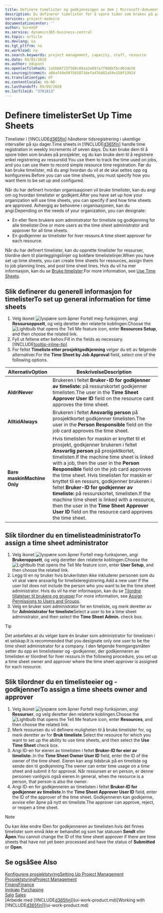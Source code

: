 ```yaml
---
title: Definere timelister og godkjenningen av dem | Microsoft-dokumentasjon
description: Du definerer timelister for å spore tiden som brukes på prosjekter, og bruk av ressurser. Dette er til hjelp ved prosjektstyring, bemanning og kapasitet.
services: project-madeira
documentationcenter: ''
author: SorenGP
ms.service: dynamics365-business-central
ms.topic: article
ms.devlang: na
ms.tgt_pltfrm: na
ms.workload: na
ms.search.keywords: project management, capacity, staff, resource
ms.date: 04/01/2020
ms.author: edupont
ms.openlocfilehash: 1a5bb6f15f568c09aa2e897a7f986bfbcd63de56
ms.sourcegitcommit: a80afd4e5075018716efad76d82a54e158f1392d
ms.translationtype: HT
ms.contentlocale: nb-NO
ms.lasthandoff: 09/09/2020
ms.locfileid: "3781813"
---
```

# <a name="set-up-time-sheets"></a><span data-ttu-id="42020-103">Definere timelister</span><span class="sxs-lookup"><span data-stu-id="42020-103">Set Up Time Sheets</span></span>
<span data-ttu-id="42020-104">Timelister i [!INCLUDE[d365fin](includes/d365fin_md.md)] håndterer tidsregistrering i ukentlige intervaller på sju dager.</span><span class="sxs-lookup"><span data-stu-id="42020-104">Time sheets in [!INCLUDE[d365fin](includes/d365fin_md.md)] handle time registration in weekly increments of seven days.</span></span> <span data-ttu-id="42020-105">Du kan bruke dem til å spore tiden som brukes på prosjekter, og du kan bruke dem til å registrere enkel registrering av ressurstid.</span><span class="sxs-lookup"><span data-stu-id="42020-105">You use them to track the time used on jobs, and you can use them to record simple resource time registration.</span></span> <span data-ttu-id="42020-106">Før du kan bruke timelister, må du angi hvordan du vil at de skal settes opp og konfigureres.</span><span class="sxs-lookup"><span data-stu-id="42020-106">Before you can use time sheets, you must specify how you want them to be set up and configured.</span></span>

<span data-ttu-id="42020-107">Når du har definert hvordan organisasjonen vil bruke timelister, kan du angi om og hvordan timelister er godkjent.</span><span class="sxs-lookup"><span data-stu-id="42020-107">After you have set up how your organization will use time sheets, you can specify if and how time sheets are approved.</span></span> <span data-ttu-id="42020-108">Avhengig av behovene i organisasjonen, kan du angi:</span><span class="sxs-lookup"><span data-stu-id="42020-108">Depending on the needs of your organization, you can designate:</span></span>

* <span data-ttu-id="42020-109">En eller flere brukere som administrator for timeliste og godkjenning for alle timelister.</span><span class="sxs-lookup"><span data-stu-id="42020-109">One or more users as the time sheet administrator and approver for all time sheets.</span></span>
* <span data-ttu-id="42020-110">En godkjenner av timelister for hver ressurs.</span><span class="sxs-lookup"><span data-stu-id="42020-110">A time sheet approver for each resource.</span></span>

<span data-ttu-id="42020-111">Når du har definert timelister, kan du opprette timelister for ressurser, tilordne dem til planleggingslinjer og bokføre timelistelinjer.</span><span class="sxs-lookup"><span data-stu-id="42020-111">When you have set up time sheets, you can create time sheets for resources, assign them to job planning lines, and post time sheet lines.</span></span> <span data-ttu-id="42020-112">Hvis du vil ha mer informasjon, kan du se [Bruke timelister](projects-how-use-time-sheets.md).</span><span class="sxs-lookup"><span data-stu-id="42020-112">For more information, see [Use Time Sheets](projects-how-use-time-sheets.md).</span></span>

## <a name="to-set-up-general-information-for-time-sheets"></a><span data-ttu-id="42020-113">Slik definerer du generell informasjon for timelister</span><span class="sxs-lookup"><span data-stu-id="42020-113">To set up general information for time sheets</span></span>
1. <span data-ttu-id="42020-114">Velg ikonet ![lyspære som åpner Fortell meg-funksjonen](media/ui-search/search_small.png "Fortell hva du vil gjøre"), angi **Ressursoppsett**, og velg deretter den relaterte koblingen.</span><span class="sxs-lookup"><span data-stu-id="42020-114">Choose the ![Lightbulb that opens the Tell Me feature](media/ui-search/search_small.png "Tell me what you want to do") icon, enter **Resources Setup**, and then choose the related link.</span></span>  
2. <span data-ttu-id="42020-115">Fyll ut feltene etter behov.</span><span class="sxs-lookup"><span data-stu-id="42020-115">Fill in the fields as necessary.</span></span> [!INCLUDE[tooltip-inline-tip](includes/tooltip-inline-tip_md.md)]
3. <span data-ttu-id="42020-116">For feltet **Timeliste etter prosjektgodkjenning** velger du ett av følgende alternativer.</span><span class="sxs-lookup"><span data-stu-id="42020-116">For the **Time Sheet by Job Approval** field, select one of the following options.</span></span>

| <span data-ttu-id="42020-117">Alternativ</span><span class="sxs-lookup"><span data-stu-id="42020-117">Option</span></span> | <span data-ttu-id="42020-118">Beskrivelse</span><span class="sxs-lookup"><span data-stu-id="42020-118">Description</span></span> |
| --- | --- |
| <span data-ttu-id="42020-119">**Aldri**</span><span class="sxs-lookup"><span data-stu-id="42020-119">**Never**</span></span> |<span data-ttu-id="42020-120">Brukeren i feltet **Bruker-ID for godkjenner av timeliste:** på ressurskortet godkjenner timelisten.</span><span class="sxs-lookup"><span data-stu-id="42020-120">The user in the **Time Sheet Approver User ID** field on the resource card approves the time sheet.</span></span> |
| <span data-ttu-id="42020-121">**Alltid**</span><span class="sxs-lookup"><span data-stu-id="42020-121">**Always**</span></span> |<span data-ttu-id="42020-122">Brukeren i feltet **Ansvarlig person** på prosjektkortet godkjenner timelisten.</span><span class="sxs-lookup"><span data-stu-id="42020-122">The user in the **Person Responsible** field on the job card approves the time sheet.</span></span> |
| <span data-ttu-id="42020-123">**Bare maskin**</span><span class="sxs-lookup"><span data-stu-id="42020-123">**Machine Only**</span></span> |<span data-ttu-id="42020-124">Hvis timelisten for maskin er knyttet til et prosjekt, godkjenner brukeren i feltet **Ansvarlig person** på prosjektkortet, timelisten.</span><span class="sxs-lookup"><span data-stu-id="42020-124">If the machine time sheet is linked with a job, then the user in the **Person Responsible** field on the job card approves the time sheet.</span></span> <span data-ttu-id="42020-125">Hvis timelisten for maskin er knyttet til en ressurs, godkjenner brukeren i feltet **Bruker-ID for godkjenner av timeliste:** på ressurskortet, timelisten.</span><span class="sxs-lookup"><span data-stu-id="42020-125">If the machine time sheet is linked with a resource, then the user in the **Time Sheet Approver User ID** field on the resource card approves the time sheet.</span></span> |

## <a name="to-assign-a-time-sheet-administrator"></a><span data-ttu-id="42020-126">Slik tilordner du en timelisteadministrator</span><span class="sxs-lookup"><span data-stu-id="42020-126">To assign a time sheet administrator</span></span>
1. <span data-ttu-id="42020-127">Velg ikonet ![lyspære som åpner Fortell meg-funksjonen](media/ui-search/search_small.png "Fortell hva du vil gjøre"), angi **Brukeroppsett**, og velg deretter den relaterte koblingen.</span><span class="sxs-lookup"><span data-stu-id="42020-127">Choose the ![Lightbulb that opens the Tell Me feature](media/ui-search/search_small.png "Tell me what you want to do") icon, enter **User Setup**, and then choose the related link.</span></span>  
2. <span data-ttu-id="42020-128">Legg til en ny bruker hvis brukerlisten ikke inkluderer personen som du vil skal være ansvarlig for timelisteregistrering.</span><span class="sxs-lookup"><span data-stu-id="42020-128">Add a new user if the user list does not include the person who you want to be the time sheet administrator.</span></span> <span data-ttu-id="42020-129">Hvis du vil ha mer informasjon, kan du se [Tilordne tillatelser til brukere og grupper](ui-define-granular-permissions.md).</span><span class="sxs-lookup"><span data-stu-id="42020-129">For more information, see [Assign Permissions to Users and Groups](ui-define-granular-permissions.md).</span></span>
3. <span data-ttu-id="42020-130">Velg en bruker som administrator for en timeliste, og merk deretter av for **Administrator for timeliste**</span><span class="sxs-lookup"><span data-stu-id="42020-130">Select a user to be a time sheet administrator, and then select the **Time Sheet Admin.** check box.</span></span>  

> [!TIP]  
>   <span data-ttu-id="42020-131">Det anbefales at du velger bare én bruker som administrator for timelisten i et selskap.</span><span class="sxs-lookup"><span data-stu-id="42020-131">It is recommended that you designate only one user to be the time sheet administrator for a company.</span></span> <span data-ttu-id="42020-132">I den følgende fremgangsmåten setter du opp en timelisteeier og -godkjenner, der godkjenneren av timelisten er tilordnet for hver ressurs.</span><span class="sxs-lookup"><span data-stu-id="42020-132">In the following procedure, you set up a time sheet owner and approver where the time sheet approver is assigned for each resource.</span></span>  

## <a name="to-assign-a-time-sheets-owner-and-approver"></a><span data-ttu-id="42020-133">Slik tilordner du en timelisteeier og -godkjenner</span><span class="sxs-lookup"><span data-stu-id="42020-133">To assign a time sheets owner and approver</span></span>
1. <span data-ttu-id="42020-134">Velg ikonet ![lyspære som åpner Fortell meg-funksjonen](media/ui-search/search_small.png "Fortell hva du vil gjøre"), angi **Ressurser**, og velg deretter den relaterte koblingen.</span><span class="sxs-lookup"><span data-stu-id="42020-134">Choose the ![Lightbulb that opens the Tell Me feature](media/ui-search/search_small.png "Tell me what you want to do") icon, enter **Resources**, and then choose the related link.</span></span>
2. <span data-ttu-id="42020-135">Merk ressursen du vil definere muligheten til å bruke timelister for, og merk deretter av for **Bruk timeliste**.</span><span class="sxs-lookup"><span data-stu-id="42020-135">Select the resource for which you want to set up the ability to use time sheets, and then select the **Use Time Sheet** check box.</span></span>  
3. <span data-ttu-id="42020-136">Angi ID-en for eieren av timelisten i feltet **Bruker-ID for eier av timeliste:**.</span><span class="sxs-lookup"><span data-stu-id="42020-136">In the **Time Sheet Owner User ID** field, enter the ID of the owner of the time sheet.</span></span> <span data-ttu-id="42020-137">Eieren kan angi tidsbruk på en timeliste og sende den til godkjenning.</span><span class="sxs-lookup"><span data-stu-id="42020-137">The owner can enter time usage on a time sheet and submit it for approval.</span></span> <span data-ttu-id="42020-138">Når ressursen er en person, er denne personen vanligvis også eieren.</span><span class="sxs-lookup"><span data-stu-id="42020-138">In general, when the resource is a person, that person is also the owner.</span></span>  
4. <span data-ttu-id="42020-139">Angi ID-en for godkjenneren av timelisten i feltet **Bruker-ID for godkjenner av timeliste**.</span><span class="sxs-lookup"><span data-stu-id="42020-139">In the **Time Sheet Approver User ID** field, enter the ID of the approver of the time sheet.</span></span> <span data-ttu-id="42020-140">Godkjenneren kan godkjenne, avvise eller åpne på nytt en timeliste.</span><span class="sxs-lookup"><span data-stu-id="42020-140">The approver can approve, reject, or reopen a time sheet.</span></span>  

> [!NOTE]  
>   <span data-ttu-id="42020-141">Du kan ikke endre IDen for godkjenneren av timelisten hvis det finnes timelister som ennå ikke er behandlet og som har statusen **Sendt** eller **Åpen**.</span><span class="sxs-lookup"><span data-stu-id="42020-141">You cannot change the ID of the time sheet approver if there are time sheets that have not yet been processed and have the status of **Submitted** or **Open**.</span></span>

## <a name="see-also"></a><span data-ttu-id="42020-142">Se også</span><span class="sxs-lookup"><span data-stu-id="42020-142">See Also</span></span>
[<span data-ttu-id="42020-143">Konfigurere prosjektstyring</span><span class="sxs-lookup"><span data-stu-id="42020-143">Setting Up Project Management</span></span>](projects-setup-projects.md)  
[<span data-ttu-id="42020-144">Prosjektstyring</span><span class="sxs-lookup"><span data-stu-id="42020-144">Project Management</span></span>](projects-manage-projects.md)  
[<span data-ttu-id="42020-145">Finans</span><span class="sxs-lookup"><span data-stu-id="42020-145">Finance</span></span>](finance.md)  
<span data-ttu-id="42020-146">[Innkjøp](purchasing-manage-purchasing.md)       </span><span class="sxs-lookup"><span data-stu-id="42020-146">[Purchasing](purchasing-manage-purchasing.md)       </span></span>  
<span data-ttu-id="42020-147">[Salg](sales-manage-sales.md)    </span><span class="sxs-lookup"><span data-stu-id="42020-147">[Sales](sales-manage-sales.md)    </span></span>  
<span data-ttu-id="42020-148">[Arbeide med [!INCLUDE[d365fin](includes/d365fin_md.md)]](ui-work-product.md)</span><span class="sxs-lookup"><span data-stu-id="42020-148">[Working with [!INCLUDE[d365fin](includes/d365fin_md.md)]](ui-work-product.md)</span></span>  
